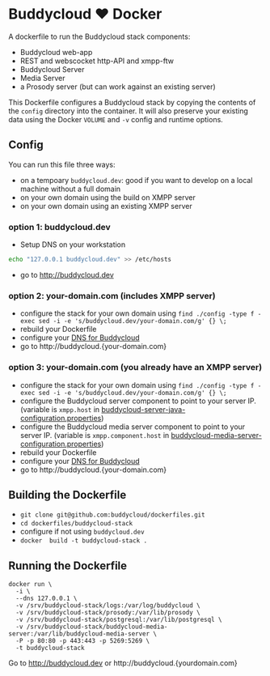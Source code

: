 Buddycloud ♥ Docker
===================

A dockerfile to run the Buddycloud stack components:
* Buddycloud web-app
* REST and webscocket http-API and xmpp-ftw
* Buddycloud Server
* Media Server
* a Prosody server (but can work against an existing server)

This Dockerfile configures a Buddycloud stack by copying the contents of the `config` directory into the container. It will also preserve your existing data using the Docker `VOLUME` and `-v` config and runtime options.

## Config 

You can run this file three ways:
* on a tempoary `buddycloud.dev`: good if you want to develop on a local machine without a full domain
* on your own domain using the build on XMPP server
* on your own domain using an existing XMPP server

### option 1: buddycloud.dev

* Setup DNS on your workstation
```bash
echo "127.0.0.1 buddycloud.dev" >> /etc/hosts
```
* go to http://buddycloud.dev

### option 2: your-domain.com (includes XMPP server)

* configure the stack for your own domain using `find ./config -type f -exec sed -i -e 's/buddycloud.dev/your-domain.com/g' {} \;`
* rebuild your Dockerfile
* configure your [DNS for Buddycloud](http://buddycloud.com/install#buddycloud_dns_)
* go to http://buddycloud.{your-domain.com}


### option 3: your-domain.com (you already have an XMPP server)

* configure the stack for your own domain using `find ./config -type f -exec sed -i -e 's/buddycloud.dev/your-domain.com/g' {} \;`
* configure the Buddycloud server component to point to your server IP. (variable is `xmpp.host` in  [buddycloud-server-java-configuration.properties](https://github.com/buddycloud/dockerfiles/blob/master/buddycloud-stack/config/buddycloud-server-java-configuration.properties))
* configure the Buddycloud media server component to point to your server IP. (variable is `xmpp.component.host` in [buddycloud-media-server-configuration.properties](https://github.com/buddycloud/dockerfiles/blob/master/buddycloud-stack/config/buddycloud-media-server-configuration.properties))
* rebuild your Dockerfile
* configure your [DNS for Buddycloud](http://buddycloud.com/install#buddycloud_dns_)
* go to http://buddycloud.{your-domain.com}


## Building the Dockerfile

* `git clone git@github.com:buddycloud/dockerfiles.git`
* `cd dockerfiles/buddycloud-stack`
* configure if not using `buddycloud.dev`
* `docker  build -t buddycloud-stack .`

## Running the Dockerfile

```
docker run \
  -i \
  --dns 127.0.0.1 \
  -v /srv/buddycloud-stack/logs:/var/log/buddycloud \
  -v /srv/buddycloud-stack/prosody:/var/lib/prosody \
  -v /srv/buddycloud-stack/postgresql:/var/lib/postgresql \
  -v /srv/buddycloud-stack/buddycloud-media-server:/var/lib/buddycloud-media-server \
  -P -p 80:80 -p 443:443 -p 5269:5269 \
  -t buddycloud-stack
```

Go to http://buddycloud.dev or http://buddycloud.{yourdomain.com}
